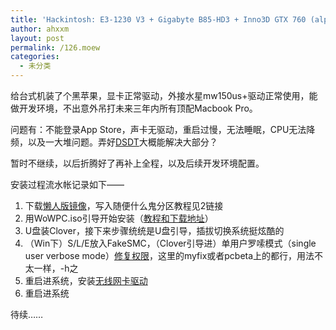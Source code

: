 ```yaml
---
title: 'Hackintosh: E3-1230 V3 + Gigabyte B85-HD3 + Inno3D GTX 760 (alpha version)'
author: ahxxm
layout: post
permalink: /126.moew
categories:
  - 未分类
---
```

给台式机装了个黑苹果，显卡正常驱动，外接水星mw150us+驱动正常使用，能做开发环境，不出意外吊打未来三年内所有顶配Macbook Pro。

问题有：不能登录App Store，声卡无驱动，重启过慢，无法睡眠，CPU无法降频，以及一大堆问题。弄好<a href="http://bbs.pcbeta.com/viewthread-900017-1-1.html" target="_blank">DSDT</a>大概能解决大部分？<span style="color: #999999;"> </span>

暂时不继续，以后折腾好了再补上全程，以及后续开发环境配置。

安装过程流水帐记录如下——<!--more-->

  1. 下载<a href="http://bbs.pcbeta.com/viewthread-1550906-1-1.html" target="_blank">懒人版镜像</a>，写入随便什么鬼分区教程见2链接
  2. 用WoWPC.iso引导开始安装（<a href="http://bbs.pcbeta.com/viewthread-1518901-1-2.html" target="_blank">教程和下载地址</a>）
  3. U盘装Clover，接下来步骤统统是U盘引导，插拔切换系统挺炫酷的
  4. （Win下）S/L/E放入FakeSMC，（Clover引导进）单用户罗嗦模式（single user verbose mode）<a href="http://myhack.sojugarden.com/guide/" target="_blank">修复权限</a>，这里的myfix或者pcbeta上的都行，用法不太一样，-h之
  5. 重启进系统，安装<a href="http://pan.baidu.com/s/1sjqMMmD" target="_blank">无线网卡驱动</a>
  6. 重启进系统

待续……